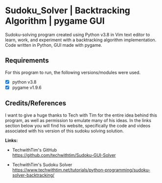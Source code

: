 # Sudoku_Solver  |  Backtracking Algorithm  |  pygame GUI
  Sudoku-solving program created using Python v3.8 in Vim text editor to learn, work, and experiment with a backtracking algorithm implementation.
Code written in Python, GUI made with pygame.

## Requirements
For this program to run, the following versions/modules were used.
- [x] python v3.8
- [x] pygame v1.9.6

## Credits/References
  I want to give a huge thanks to Tech with Tim for the entire idea behind this program, as well as permission to emulate many of his ideas. In the links section below you will find his website, specifically the code and videos associated with his version of this sudoku solving solution.

**Links:**
- TechwithTim's GitHub\
  https://github.com/techwithtim/Sudoku-GUI-Solver
  
- TechwithTim's Sudoku Solver\
  https://www.techwithtim.net/tutorials/python-programming/sudoku-solver-backtracking/
